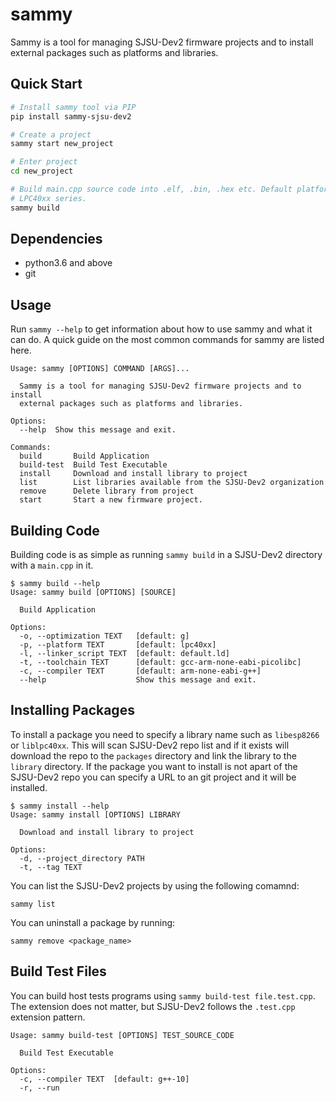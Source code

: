 # sammy

Sammy is a tool for managing SJSU-Dev2 firmware projects and to install external
packages such as platforms and libraries.

## Quick Start

```bash
# Install sammy tool via PIP
pip install sammy-sjsu-dev2

# Create a project
sammy start new_project

# Enter project
cd new_project

# Build main.cpp source code into .elf, .bin, .hex etc. Default platform is the
# LPC40xx series.
sammy build
```

## Dependencies

* python3.6 and above
* git

## Usage

Run `sammy --help` to get information about how to use sammy and what it can do.
A quick guide on the most common commands for sammy are listed here.

```
Usage: sammy [OPTIONS] COMMAND [ARGS]...

  Sammy is a tool for managing SJSU-Dev2 firmware projects and to install
  external packages such as platforms and libraries.

Options:
  --help  Show this message and exit.

Commands:
  build       Build Application
  build-test  Build Test Executable
  install     Download and install library to project
  list        List libraries available from the SJSU-Dev2 organization
  remove      Delete library from project
  start       Start a new firmware project.
```

## Building Code

Building code is as simple as running `sammy build` in a SJSU-Dev2 directory
with a `main.cpp` in it.

```
$ sammy build --help
Usage: sammy build [OPTIONS] [SOURCE]

  Build Application

Options:
  -o, --optimization TEXT   [default: g]
  -p, --platform TEXT       [default: lpc40xx]
  -l, --linker_script TEXT  [default: default.ld]
  -t, --toolchain TEXT      [default: gcc-arm-none-eabi-picolibc]
  -c, --compiler TEXT       [default: arm-none-eabi-g++]
  --help                    Show this message and exit.
```

## Installing Packages

To install a package you need to specify a library name such as `libesp8266` or
`liblpc40xx`. This will scan SJSU-Dev2 repo list and if it exists will download
the repo to the `packages` directory and link the library to the `library`
directory. If the package you want to install is not apart of the SJSU-Dev2 repo
you can specify a URL to an git project and it will be installed.

```
$ sammy install --help
Usage: sammy install [OPTIONS] LIBRARY

  Download and install library to project

Options:
  -d, --project_directory PATH
  -t, --tag TEXT
```

You can list the SJSU-Dev2 projects by using the following comamnd:

```
sammy list
```

You can uninstall a package by running:

```
sammy remove <package_name>
```

## Build Test Files

You can build host tests programs using `sammy build-test file.test.cpp`. The
extension does not matter, but SJSU-Dev2 follows the `.test.cpp` extension
pattern.

```
Usage: sammy build-test [OPTIONS] TEST_SOURCE_CODE

  Build Test Executable

Options:
  -c, --compiler TEXT  [default: g++-10]
  -r, --run
```

